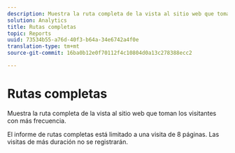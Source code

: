```yaml
---
description: Muestra la ruta completa de la vista al sitio web que toman los visitantes con más frecuencia.
solution: Analytics
title: Rutas completas
topic: Reports
uuid: 73534b55-a76d-40f3-b64a-34e6742a4f0e
translation-type: tm+mt
source-git-commit: 16ba0b12e0f70112f4c10804d0a13c278388ecc2

---
```



# Rutas completas

Muestra la ruta completa de la vista al sitio web que toman los visitantes con más frecuencia.

El informe de rutas completas está limitado a una visita de 8 páginas. Las visitas de más duración no se registrarán.
